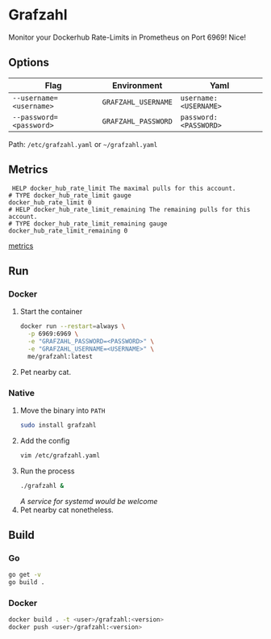 # Grafzahl
Monitor your Dockerhub Rate-Limits in Prometheus on Port 6969! Nice!

## Options
| Flag | Environment | Yaml |
| --- | --- | --- |
| ```--username=<username>``` | ```GRAFZAHL_USERNAME``` | ```username: <USERNAME>``` |
| ```--password=<password>``` | ```GRAFZAHL_PASSWORD``` | ```password: <PASSWORD>``` |

Path: ```/etc/grafzahl.yaml``` or ```~/grafzahl.yaml```

## Metrics
```ebnf
 HELP docker_hub_rate_limit The maximal pulls for this account.
# TYPE docker_hub_rate_limit gauge
docker_hub_rate_limit 0
# HELP docker_hub_rate_limit_remaining The remaining pulls for this account.
# TYPE docker_hub_rate_limit_remaining gauge
docker_hub_rate_limit_remaining 0
```
[metrics](http://localhost:9696/metrics)
## Run
### Docker
1. Start the container
   ```bash
   docker run --restart=always \
     -p 6969:6969 \
     -e "GRAFZAHL_PASSWORD=<PASSWORD>" \
     -e "GRAFZAHL_USERNAME=<USERNAME>" \
     me/grafzahl:latest
   ```
2. Pet nearby cat.
### Native
1. Move the binary into ```PATH```
   ```bash
   sudo install grafzahl
   ```
2. Add the config
   ```bash
   vim /etc/grafzahl.yaml
   ```
3. Run the process
   ```bash
   ./grafzahl &
   ```
   _A service for systemd would be welcome_
4. Pet nearby cat nonetheless.
## Build
### Go
```bash
go get -v
go build .
```
### Docker
```bash
docker build . -t <user>/grafzahl:<version>
docker push <user>/grafzahl:<version>
```

